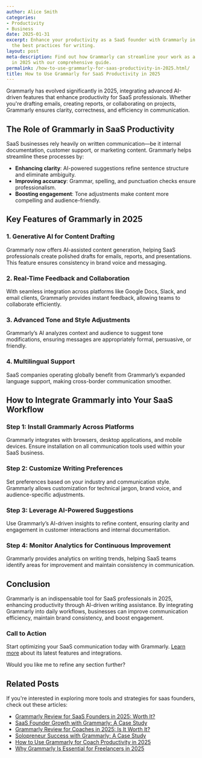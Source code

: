 ```yaml
---
author: Alice Smith
categories:
- Productivity
- Business
date: 2025-01-31
excerpt: Enhance your productivity as a SaaS founder with Grammarly in 2025. Learn
  the best practices for writing.
layout: post
meta-description: Find out how Grammarly can streamline your work as a SaaS founder
  in 2025 with our comprehensive guide.
permalink: /how-to-use-grammarly-for-saas-productivity-in-2025.html/
title: How to Use Grammarly for SaaS Productivity in 2025
---
```


Grammarly has evolved significantly in 2025, integrating advanced AI-driven features that enhance productivity for SaaS professionals. Whether you're drafting emails, creating reports, or collaborating on projects, Grammarly ensures clarity, correctness, and efficiency in communication.

## The Role of Grammarly in SaaS Productivity
SaaS businesses rely heavily on written communication—be it internal documentation, customer support, or marketing content. Grammarly helps streamline these processes by:
- **Enhancing clarity**: AI-powered suggestions refine sentence structure and eliminate ambiguity.
- **Improving accuracy**: Grammar, spelling, and punctuation checks ensure professionalism.
- **Boosting engagement**: Tone adjustments make content more compelling and audience-friendly.

## Key Features of Grammarly in 2025
### 1. **Generative AI for Content Drafting**
Grammarly now offers AI-assisted content generation, helping SaaS professionals create polished drafts for emails, reports, and presentations. This feature ensures consistency in brand voice and messaging.

### 2. **Real-Time Feedback and Collaboration**
With seamless integration across platforms like Google Docs, Slack, and email clients, Grammarly provides instant feedback, allowing teams to collaborate efficiently.

### 3. **Advanced Tone and Style Adjustments**
Grammarly’s AI analyzes context and audience to suggest tone modifications, ensuring messages are appropriately formal, persuasive, or friendly.

### 4. **Multilingual Support**
SaaS companies operating globally benefit from Grammarly’s expanded language support, making cross-border communication smoother.

## How to Integrate Grammarly into Your SaaS Workflow
### Step 1: **Install Grammarly Across Platforms**
Grammarly integrates with browsers, desktop applications, and mobile devices. Ensure installation on all communication tools used within your SaaS business.

### Step 2: **Customize Writing Preferences**
Set preferences based on your industry and communication style. Grammarly allows customization for technical jargon, brand voice, and audience-specific adjustments.

### Step 3: **Leverage AI-Powered Suggestions**
Use Grammarly’s AI-driven insights to refine content, ensuring clarity and engagement in customer interactions and internal documentation.

### Step 4: **Monitor Analytics for Continuous Improvement**
Grammarly provides analytics on writing trends, helping SaaS teams identify areas for improvement and maintain consistency in communication.

## Conclusion
Grammarly is an indispensable tool for SaaS professionals in 2025, enhancing productivity through AI-driven writing assistance. By integrating Grammarly into daily workflows, businesses can improve communication efficiency, maintain brand consistency, and boost engagement.

### Call to Action
Start optimizing your SaaS communication today with Grammarly. [Learn more](https://www.geeky-gadgets.com/grammarly-ai-writing-assistant-tips-2025/) about its latest features and integrations.

Would you like me to refine any section further?

## Related Posts
If you're interested in exploring more tools and strategies for saas founders, check out these articles:
- [Grammarly Review for SaaS Founders in 2025: Worth It?](/grammarly-review-for-saas-founders-in-2025-worth-it.html/)
- [SaaS Founder Growth with Grammarly: A Case Study](/saas-founder-growth-with-grammarly-a-case-study.html/)
- [Grammarly Review for Coaches in 2025: Is It Worth It?](/grammarly-review-for-coaches-in-2025-is-it-worth-it.html/)
- [Solopreneur Success with Grammarly: A Case Study](/solopreneur-success-with-grammarly-a-case-study.html/)
- [How to Use Grammarly for Coach Productivity in 2025](/how-to-use-grammarly-for-coach-productivity-in-2025.html/)
- [Why Grammarly Is Essential for Freelancers in 2025](/why-grammarly-is-essential-for-freelancers-in-2025.html/)
